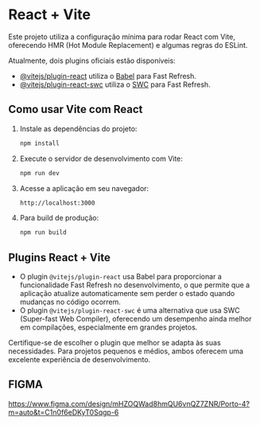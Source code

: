 # React + Vite

Este projeto utiliza a configuração mínima para rodar React com Vite, oferecendo HMR (Hot Module Replacement) e algumas regras do ESLint.

Atualmente, dois plugins oficiais estão disponíveis:

- [@vitejs/plugin-react](https://github.com/vitejs/vite-plugin-react/blob/main/packages/plugin-react/README.md) utiliza o [Babel](https://babeljs.io/) para Fast Refresh.
- [@vitejs/plugin-react-swc](https://github.com/vitejs/vite-plugin-react-swc) utiliza o [SWC](https://swc.rs/) para Fast Refresh.

## Como usar Vite com React

1. Instale as dependências do projeto:
    ```bash
    npm install
    ```

2. Execute o servidor de desenvolvimento com Vite:
    ```bash
    npm run dev
    ```

3. Acesse a aplicação em seu navegador:
    ```bash
    http://localhost:3000
    ```

4. Para build de produção:
    ```bash
    npm run build
    ```

## Plugins React + Vite

- O plugin `@vitejs/plugin-react` usa Babel para proporcionar a funcionalidade Fast Refresh no desenvolvimento, o que permite que a aplicação atualize automaticamente sem perder o estado quando mudanças no código ocorrem.
- O plugin `@vitejs/plugin-react-swc` é uma alternativa que usa SWC (Super-fast Web Compiler), oferecendo um desempenho ainda melhor em compilações, especialmente em grandes projetos.

Certifique-se de escolher o plugin que melhor se adapta às suas necessidades. Para projetos pequenos e médios, ambos oferecem uma excelente experiência de desenvolvimento.

## FIGMA
https://www.figma.com/design/mHZOQWad8hmQU6vnQZ7ZNR/Porto-4?m=auto&t=C1n0f6eDKyT0Sqgp-6

